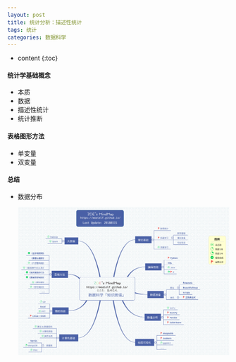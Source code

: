 ```yaml
---
layout: post
title: 统计分析：描述性统计
tags: 统计
categories: 数据科学
---
```



* content
{:toc}

#### 统计学基础概念

- 本质
- 数据
- 描述性统计
- 统计推断

#### 表格图形方法

- 单变量
- 双变量

#### 总结

- 数据分布

  <img src="/assets/images/数据科学知识图谱.png" alt="">